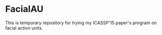 # FacialAU
This is temporary repository for trying my ICASSP'15 paper's program on facial action units.
